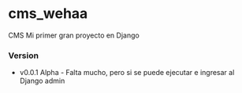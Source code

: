 # cms_wehaa
 CMS Mi primer gran proyecto en Django
 
 ### Version
 - v0.0.1 Alpha - Falta mucho, pero si se puede ejecutar e ingresar al Django admin
